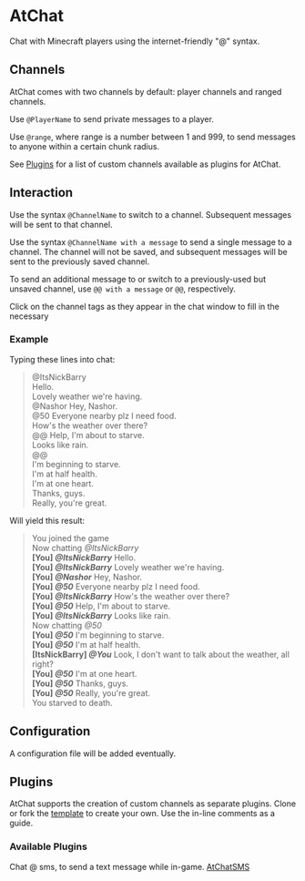 # AtChat

Chat with Minecraft players using the internet-friendly "@" syntax.

## Channels

AtChat comes with two channels by default: player channels and ranged channels.

Use `@PlayerName` to send private messages to a player.

Use `@range`, where range is a number between 1 and 999, to send messages to anyone within a certain chunk radius.

See [Plugins][plugins] for a list of custom channels available as plugins for AtChat.

[plugins]: https://github.com/TapestryMinecraft/at-chat#plugins

## Interaction

Use the syntax `@ChannelName` to switch to a channel.  Subsequent messages will be sent to that channel.

Use the syntax `@ChannelName with a message` to send a single message to a channel.  The channel will not be saved, and subsequent messages will be sent to the previously saved channel.

To send an additional message to or switch to a previously-used but unsaved channel, use `@@ with a message` or `@@`, respectively.

Click on the channel tags as they appear in the chat window to fill in the necessary

### Example

Typing these lines into chat:
> @ItsNickBarry  
> Hello.  
> Lovely weather we're having.  
> @Nashor Hey, Nashor.  
> @50 Everyone nearby plz I need food.  
> How's the weather over there?  
> @@ Help, I'm about to starve.  
> Looks like rain.  
> @@  
> I'm beginning to starve.  
> I'm at half health.  
> I'm at one heart.  
> Thanks, guys.  
> Really, you're great.  

Will yield this result:
> You joined the game  
> Now chatting *@ItsNickBarry*  
> __[You] *@ItsNickBarry*__ Hello.  
> __[You] *@ItsNickBarry*__ Lovely weather we're having.  
> __[You] *@Nashor*__ Hey, Nashor.  
> __[You] *@50*__ Everyone nearby plz I need food.  
> __[You] *@ItsNickBarry*__ How's the weather over there?  
> __[You] *@50*__ Help, I'm about to starve.  
> __[You] *@ItsNickBarry*__ Looks like rain.  
> Now chatting *@50*  
> __[You] *@50*__ I'm beginning to starve.  
> __[You] *@50*__ I'm at half health.  
> __[ItsNickBarry] *@You*__ Look, I don't want to talk about the weather, all right?  
> __[You] *@50*__ I'm at one heart.  
> __[You] *@50*__ Thanks, guys.  
> __[You] *@50*__ Really, you're great.  
> You starved to death.  

## Configuration

A configuration file will be added eventually.

## Plugins

AtChat supports the creation of custom channels as separate plugins.  Clone or fork the [template][template] to create your own.  Use the in-line comments as a guide.

[template]: https://github.com/TapestryMinecraft/at-chat-plugin-template

### Available Plugins

Chat @ sms, to send a text message while in-game.
[AtChatSMS][sms]

[sms]: https://github.com/TapestryMinecraft/at-chat-sms
